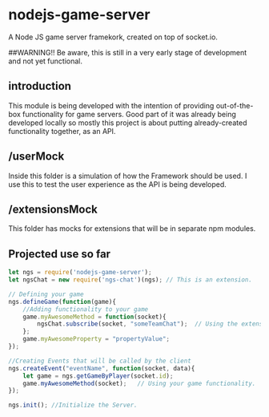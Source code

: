 # nodejs-game-server
A Node JS game server framekork, created on top of socket.io.

##WARNING!!
Be aware, this is still in a very early stage of development and not yet functional.

## introduction
This module is being developed with the intention of providing out-of-the-box functionality for game servers. Good part of it was already being developed locally so mostly this project is about putting already-created functionality together, as an API.

## /userMock
Inside this folder is a simulation of how the Framework should be used. I use this to test the user experience as the API is being developed.

## /extensionsMock
This folder has mocks for extensions that will be in separate npm modules.

## Projected use so far
```javascript
let ngs = require('nodejs-game-server');
let ngsChat = new require('ngs-chat')(ngs);	// This is an extension.

// Defining your game
ngs.defineGame(function(game){
	//Adding functionality to your game
	game.myAwesomeMethod = function(socket){
		ngsChat.subscribe(socket, "someTeamChat");	// Using the extension.
	};
	game.myAwesomeProperty = "propertyValue";
});

//Creating Events that will be called by the client
ngs.createEvent("eventName", function(socket, data){
	let game = ngs.getGameByPlayer(socket.id);
	game.myAwesomeMethod(socket);	// Using your game functionality.
});

ngs.init(); //Initialize the Server.
```

